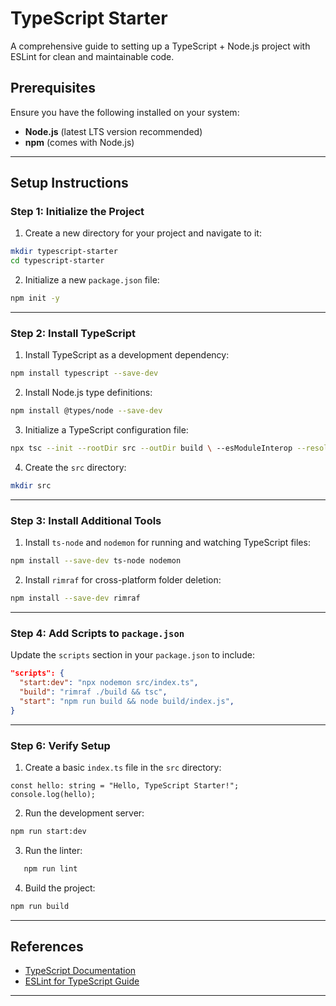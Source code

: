# TypeScript Starter

A comprehensive guide to setting up a TypeScript + Node.js project with ESLint for clean and maintainable code.

## Prerequisites

Ensure you have the following installed on your system:

- **Node.js** (latest LTS version recommended)
- **npm** (comes with Node.js)

---

## Setup Instructions

### Step 1: Initialize the Project

1. Create a new directory for your project and navigate to it:

```bash
mkdir typescript-starter
cd typescript-starter
```

2. Initialize a new `package.json` file:

```bash
npm init -y
```

---

### Step 2: Install TypeScript

1. Install TypeScript as a development dependency:

```bash
npm install typescript --save-dev
```

2. Install Node.js type definitions:

```bash
npm install @types/node --save-dev
```

3. Initialize a TypeScript configuration file:

```bash
npx tsc --init --rootDir src --outDir build \ --esModuleInterop --resolveJsonModule --lib es6 \ --module commonjs --allowJs true --noImplicitAny true
```

4. Create the `src` directory:

```bash
mkdir src
```

---

### Step 3: Install Additional Tools

1. Install `ts-node` and `nodemon` for running and watching TypeScript files:

```bash
npm install --save-dev ts-node nodemon
```

2. Install `rimraf` for cross-platform folder deletion:

```bash
npm install --save-dev rimraf
```

---

### Step 4: Add Scripts to `package.json`

Update the `scripts` section in your `package.json` to include:

```json
"scripts": {
  "start:dev": "npx nodemon src/index.ts",
  "build": "rimraf ./build && tsc",
  "start": "npm run build && node build/index.js",
}
```

---

### Step 6: Verify Setup

1. Create a basic `index.ts` file in the `src` directory:

```tsx
const hello: string = "Hello, TypeScript Starter!";
console.log(hello);
```

2. Run the development server:

```bash
npm run start:dev
```

3. Run the linter:

```bash
   npm run lint
```

4. Build the project:

```bash
npm run build
```

---

## References

- [TypeScript Documentation](https://www.typescriptlang.org/docs/)
- [ESLint for TypeScript Guide](https://khalilstemmler.com/blogs/typescript/eslint-for-typescript/)

---
